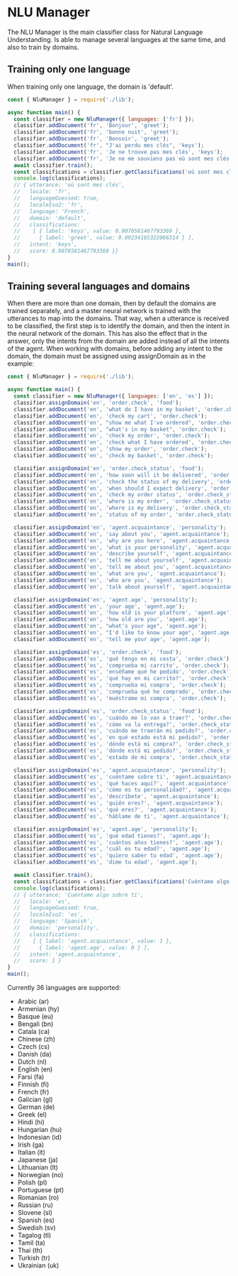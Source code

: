 # NLU Manager

The NLU Manager is the main classifier class for Natural Language Understanding. 
Is able to manage several languages at the same time, and also to train by domains.

## Training only one language

When training only one language, the domain is 'default'.

```javascript
const { NluManager } = require('./lib');

async function main() {
  const classifier = new NluManager({ languages: ['fr'] });
  classifier.addDocument('fr', 'Bonjour', 'greet');
  classifier.addDocument('fr', 'bonne nuit', 'greet');
  classifier.addDocument('fr', 'Bonsoir', 'greet');
  classifier.addDocument('fr', "J'ai perdu mes clés", 'keys');
  classifier.addDocument('fr', 'Je ne trouve pas mes clés', 'keys');
  classifier.addDocument('fr', 'Je ne me souviens pas où sont mes clés', 'keys');
  await classifier.train();
  const classifications = classifier.getClassifications('où sont mes clés');
  console.log(classifications);
  // { utterance: 'où sont mes clés',
  //   locale: 'fr',
  //   languageGuessed: true,
  //   localeIso2: 'fr',
  //   language: 'French',
  //   domain: 'default',
  //   classifications:
  //    [ { label: 'keys', value: 0.9076581467793369 },
  //      { label: 'greet', value: 0.09234185322066314 } ],
  //   intent: 'keys',
  //   score: 0.9076581467793369 }}
}
main();
```

## Training several languages and domains

When there are more than one domain, then by default the domains are trained separately, and 
a master neural network is trained with the utterances to map into the domains. That way, when
a utterance is received to be classified, the first step is to identify the domain, and then 
the intent in the neural network of the domain. This has also the effect that in the answer,
only the intents from the domain are added instead of all the intents of the agent.
When working with domains, before adding any intent to the domain, the domain must be
assigned using assignDomain as in the example:

```javascript
const { NluManager } = require('./lib');

async function main() {
  const classifier = new NluManager({ languages: ['en', 'es'] });
  classifier.assignDomain('en', 'order.check', 'food');
  classifier.addDocument('en', 'what do I have in my basket', 'order.check');
  classifier.addDocument('en', 'check my cart', 'order.check');
  classifier.addDocument('en', "show me what I've ordered", 'order.check');
  classifier.addDocument('en', "what's in my basket", 'order.check');
  classifier.addDocument('en', 'check my order', 'order.check');
  classifier.addDocument('en', 'check what I have ordered', 'order.check');
  classifier.addDocument('en', 'show my order', 'order.check');
  classifier.addDocument('en', 'check my basket', 'order.check');

  classifier.assignDomain('en', 'order.check_status', 'food');
  classifier.addDocument('en', 'how soon will it be delivered', 'order.check_status');
  classifier.addDocument('en', 'check the status of my delivery', 'order.check_status');
  classifier.addDocument('en', 'when should I expect delivery', 'order.check_status');
  classifier.addDocument('en', 'check my order status', 'order.check_status');
  classifier.addDocument('en', 'where is my order', 'order.check_status');
  classifier.addDocument('en', 'where is my delivery', 'order.check_status');
  classifier.addDocument('en', 'status of my order', 'order.check_status');

  classifier.assignDomain('en', 'agent.acquaintance', 'personality');
  classifier.addDocument('en', 'say about you', 'agent.acquaintance');
  classifier.addDocument('en', 'why are you here', 'agent.acquaintance');
  classifier.addDocument('en', 'what is your personality', 'agent.acquaintance');
  classifier.addDocument('en', 'describe yourself', 'agent.acquaintance');
  classifier.addDocument('en', 'tell me about yourself', 'agent.acquaintance');
  classifier.addDocument('en', 'tell me about you', 'agent.acquaintance');
  classifier.addDocument('en', 'what are you', 'agent.acquaintance');
  classifier.addDocument('en', 'who are you', 'agent.acquaintance');
  classifier.addDocument('en', 'talk about yourself', 'agent.acquaintance');

  classifier.assignDomain('en', 'agent.age', 'personality');
  classifier.addDocument('en', 'your age', 'agent.age');
  classifier.addDocument('en', 'how old is your platform', 'agent.age');
  classifier.addDocument('en', 'how old are you', 'agent.age');
  classifier.addDocument('en', "what's your age", 'agent.age');
  classifier.addDocument('en', "I'd like to know your age", 'agent.age');
  classifier.addDocument('en', 'tell me your age', 'agent.age');

  classifier.assignDomain('es', 'order.check', 'food');
  classifier.addDocument('es', 'qué tengo en mi cesta', 'order.check');
  classifier.addDocument('es', 'comprueba mi carrito', 'order.check');
  classifier.addDocument('es', 'enséñame qué he pedido', 'order.check');
  classifier.addDocument('es', 'qué hay en mi carrito?', 'order.check');
  classifier.addDocument('es', 'comprueba mi compra', 'order.check');
  classifier.addDocument('es', 'comprueba qué he comprado', 'order.check');
  classifier.addDocument('es', 'muéstrame mi compra', 'order.check');

  classifier.assignDomain('es', 'order.check_status', 'food');
  classifier.addDocument('es', 'cuándo me lo van a traer?', 'order.check_status');
  classifier.addDocument('es', 'cómo va la entrega?', 'order.check_status');
  classifier.addDocument('es', 'cuándo me traerán mi pedido?', 'order.check_status');
  classifier.addDocument('es', 'en qué estado está mi pedido?', 'order.check_status');
  classifier.addDocument('es', 'dónde está mi compra?', 'order.check_status');
  classifier.addDocument('es', 'dónde está mi pedido?', 'order.check_status');
  classifier.addDocument('es', 'estado de mi compra', 'order.check_status');

  classifier.assignDomain('es', 'agent.acquaintance', 'personality');
  classifier.addDocument('es', 'cuéntame sobre ti', 'agent.acquaintance');
  classifier.addDocument('es', 'qué haces aquí?', 'agent.acquaintance');
  classifier.addDocument('es', 'cómo es tu personalidad?', 'agent.acquaintance');
  classifier.addDocument('es', 'descríbete', 'agent.acquaintance');
  classifier.addDocument('es', 'quién eres?', 'agent.acquaintance');
  classifier.addDocument('es', 'qué eres?', 'agent.acquaintance');
  classifier.addDocument('es', 'háblame de ti', 'agent.acquaintance');

  classifier.assignDomain('es', 'agent.age', 'personality');
  classifier.addDocument('es', 'qué edad tienes?', 'agent.age');
  classifier.addDocument('es', 'cuántos años tienes?', 'agent.age');
  classifier.addDocument('es', 'cuál es tu edad?', 'agent.age');
  classifier.addDocument('es', 'quiero saber tu edad', 'agent.age');
  classifier.addDocument('es', 'dime tu edad', 'agent.age');

  await classifier.train();
  const classifications = classifier.getClassifications('Cuéntame algo sobre ti');
  console.log(classifications);
  // { utterance: 'Cuéntame algo sobre ti',
  //   locale: 'es',
  //   languageGuessed: true,
  //   localeIso2: 'es',
  //   language: 'Spanish',
  //   domain: 'personality',
  //   classifications:
  //    [ { label: 'agent.acquaintance', value: 1 },
  //      { label: 'agent.age', value: 0 } ],
  //   intent: 'agent.acquaintance',
  //   score: 1 }
}
main();
```



Currently 36 languages are supported:

- Arabic (ar)
- Armenian (hy)
- Basque (eu)
- Bengali (bn)
- Catala (ca)
- Chinese (zh)
- Czech (cs)
- Danish (da)
- Dutch (nl)
- English (en)
- Farsi (fa)
- Finnish (fi)
- French (fr)
- Galician (gl)
- German (de)
- Greek (el)
- Hindi (hi)
- Hungarian (hu)
- Indonesian (id)
- Irish (ga)
- Italian (it)
- Japanese (ja)
- Lithuanian (lt)
- Norwegian (no)
- Polish (pl)
- Portuguese (pt)
- Romanian (ro)
- Russian (ru)
- Slovene (sl)
- Spanish (es)
- Swedish (sv)
- Tagalog (tl)
- Tamil (ta)
- Thai (th)
- Turkish (tr)
- Ukrainian (uk)